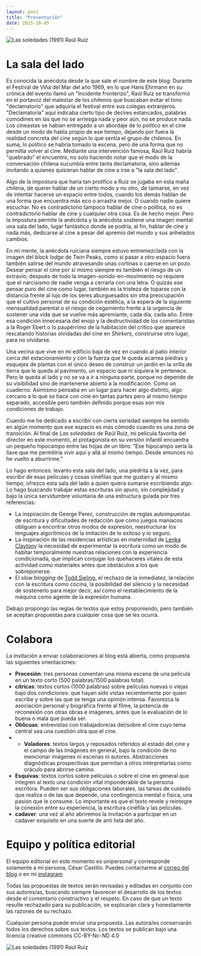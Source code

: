 ```yaml
---
layout: post
title: "Presentación"
date: 2025-10-05
---
```

<img src="{{ '/assets/images/las-soledades-llave.jpg' | relative_url }}" 
     alt="Las soledades (1991) Raúl Ruiz" 
     style="width:auto;max-height:463px;display:block;margin:auto;">

# La sala del lado

Es conocida la anécdota desde la que sale el nombre de este blog: Durante el Festival de Viña del Mar del año 1969, en lo que Hans Ehrmann en su crónica del evento llamó un "Incidente fronterizo", Raúl Ruiz se transformó en el portavoz del malestar de los chilenos que buscaban evitar el tono "declamatorio" que adquiría el festival entre sus colegas extranjeros. "Declamatoria" aquí indicaba cierto tipo de decires estancados, palabras comodines en las que no se arriesga nada y peor aún, no se produce nada. Los cineastas se habían entregado a un abordaje de lo político en el cine desde un modo de habla propio de ese tiempo, dejando por fuera la realidad concreta del cine según lo que sentía el grupo de chilenos. En suma, lo político se habría tomado la escena, pero de una forma que no permitía volver al cine. Mediante una intervención famosa, Raúl Ruiz habría "quebrado" el encuentro, no solo haciendo notar que el modo de la conversación chilena sucumbía entre tanta declamatoria, sino además invitando a quienes quisieran hablar de cine a irse a "la sala del lado".

Algo de la impostura que haría tan prolífico a Ruiz se jugaba en esta maña chilena, de querer hablar de un cierto modo y no otro, de taimarse, en vez de intentar hacerse un espacio entre todos, cuando los demás hablan de una forma que encuentra más eco o arrastra mejor. O cuando nadie quiere escuchar. No es contradictorio tampoco hablar de cine o política, no es contradictorio hablar de cine y cualquier otra cosa. Es de hecho mejor. Pero la impostura permite la anécdota y la anécdota sostiene una imagen mental: una sala del lado, lugar fantástico donde se podría, al fin, hablar de cine y nada más, dedicarse al cine a pesar del apremio del mundo y sus anhelados cambios. 

En mi mente, la anécdota ruiciana siempre estuvo entremezclada con la imagen del *black lodge* de Twin Peaks, como si pasar a otro espacio fuera también  salirse del mundo atravesando unas cortinas o caerse en un pozo. Desear pensar el cine por sí mismo siempre es también el riesgo de un extravío; después de todo la imagen-sonido-en-movimiento no requiere que el narcisismo de nadie venga a cerrarla con una letra. O quizás ese pensar puro del cine como lugar, también es la tristeza de toparse con la distancia frente al lujo de los seres aburguesados sin otra preocupación que el cultivo personal de su condición estética, a la espera de la siguiente mensualidad parental o el riesgo de cegamiento frente a la urgencia de sostener una vida que se vuelve más apremiante, cada día, cada año. Entre esa condición innecesaria del enojo y la destructividad de los comentaristas a la Roger Ebert o lo paupérrimo de la habitación del crítico que aparece rescatando historias olvidadas del cine en *Shirkers*, construirse otro lugar, para no olvidarse.  

Una vecina que vive en mi edificio baja de vez en cuando al patio interior cerca del estacionamiento y con la fuerza que le queda acarrea piedras y esquejes de plantas con el único deseo de construir un jardín en la orilla de tierra que le queda al pavimento, un espacio que ni siquiera le pertenece. Pero le queda al lado y no se va a ir a ninguna parte, porque no depende de su visibilidad sino de mantenerse abierto a la modificación. Como un cuaderno. Asimismo pensaba en un lugar para hacer algo distinto, algo cercano a lo que se hace con cine en tantas partes pero al mismo tiempo separado, accesible pero también definido porque esas son mis condiciones de trabajo. 

Cuando me he dedicado a escribir con cierta seriedad siempre he sentido en algún momento que ese espacio es más cómodo cuando es una zona de transición. Al final de *Las soledades* de Raúl Ruiz, mi película favorita del director en este momento, el protagonista en su versión infantil encuentra un pequeño hipocampo entre las hojas de un libro: "Ese hipocampo sería la llave que me permitiría vivir aquí y allá al mismo tiempo. Desde entonces no he vuelto a aburrirme."

Lo hago entonces: levanto esta sala del lado, una piedrita a la vez, para escribir de esas películas y cosas cinéfilas que me gustan y al mismo tiempo, ofrezco esta sala del lado a quien quiera sumarse escribiendo algo. Lo hago buscando trabajar estas escrituras sin apuro, sin complejidad y bajo la única servidumbre voluntaria de una estructura guiada por tres referencias: 

- La inspiración de George Perec, construcción de reglas autoimpuestas de escritura y dificultades de redacción que como juegos maniacos obliguen a encontrar otros modos de expresión, reestructurar los lenguajes algorítmicos de la imitación de lo exitoso y lo seguro.
- La inspiración de las residencias artísticas en maternidad de [Lenka Clayton](https://www.artistresidencyinmotherhood.com/)y la necesidad de experimentar la escritura como un modo de habitar temporalmente nuestras relaciones con la experiencia condicionada, que implican conjugar los quehaceres vitales de esta actividad como materiales antes que obstáculos a los que sobreponerse. 
- El *slow blogging* de [Todd Sieling](https://web.archive.org/web/20180928021002/https://www.digitalmanifesto.net/manifestos/11/), el rechazo de la inmediatez, la relación con la escritura como cocina, la posibilidad del silencio y la necesidad de sostenerlo para mejor decir, así como el restablecimiento de la máquina como agente de la expresión humana. 

Debajo propongo las reglas de textos que estoy proponiendo, pero también se aceptan propuestas para cualquier cosa que se les ocurra. 

# Colabora 

La invitación a enviar colaboraciones al blog está abierta, como propuesta las siguientes orientaciones:

- **Procesión**: tres personas comentan una misma escena de una película  en un texto corto (500 palabras/1500 palabras total)
- **cítricas**: textos cortos (1000 palabras) sobre películas nuevas o viejas bajo dos condiciones: que hayan sido vistas recientemente por quien escribe y sobre las que se tenga una opinión intensa. Favorezca la asociación personal y biográfica frente al filme, la potencia de reconexión con otras obras e imágenes, antes que la evaluación de lo buena o mala que pueda ser.
- **Oblicuas**: entrevistas con trabajadore/as del/sobre el cine cuyo tema central sea una cuestión otra que el cine. 
- - **Voladores**: textos largos y reposados referidos al estado del cine y el campo de las imágenes en general, bajo la condición de no mencionar imágenes ni escenas ni autores. Abstracciones diagnósticas prospectivas que permitan a otros interpretarlas como oráculo para abrirse camino. 
- **Esquivas**: textos cortos sobre películas o sobre el cine en general que integren al texto una condición vital imponderable de la persona escritora. Pueden ser sus obligaciones laborales, las tareas de cuidado que realiza o de las que depende, una contingencia mental o física, una pasión que le consume. Lo importante es que el texto revele y reintegre la conexión entre su experiencia, la escritura cinéfila y las películas.
- **cadaver**: una vez al año abriremos la invitación a participar en un cadaver exquisito en una suerte de anti lista del año.  

# Equipo y política editorial

El equipo editorial en este momento es unipersonal y corresponde solamente a mi persona, César Castillo. Puedes contactarme al [correo del blog](mailto:lasaladellado@gmail.com) o en mi [instagram](https://instagram.com/cvegces)

Todas las propuestas de textos serán revisadas y editadas en conjunto con sus autores/as, buscando siempre favorecer el desarrollo de los textos desde el comentario constructivo y el respeto. En caso de que un texto resulte rechazado para su publicación, se explicarán clara y honestamente las razones de su rechazo. 

Cualquier persona puede enviar una propuesta. Las autora/es conservarán todos los derechos sobre sus textos. Los textos se publican bajo una licencia creative commons CC-BY-Nc-ND 4.0 


<img src="{{ '/assets/images/las-soledades-llave-2.jpg' | relative_url }}" 
     alt="Las soledades (1991) Raúl Ruiz" 
     style="width:auto;max-height:463px;display:block;margin:auto;">